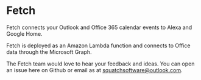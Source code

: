 # Fetch
Fetch connects your Outlook and Office 365 calendar events to Alexa and Google Home.

Fetch is deployed as an Amazon Lambda function and connects to Office data through the Microsoft Graph.

The Fetch team would love to hear your feedback and ideas. You can open an issue here on Github or email as at [squatchsoftware@outlook.com](mailto:squatchsoftware@outlook.com).

